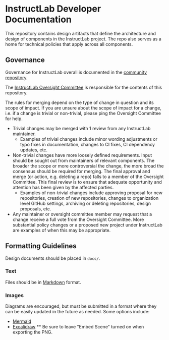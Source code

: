 # InstructLab Developer Documentation

This repository contains design artifacts that define the architecture and
design of components in the InstructLab project. The repo also serves as a home
for technical policies that apply across all components.

## Governance

Governance for InstructLab overall is documented in the [community
repository](https://github.com/instructlab/community/blob/main/GOVERNANCE.md).

The [InstructLab Oversight
Committee](https://github.com/instructlab/community/blob/main/MAINTAINERS.md) is
responsible for the contents of this repository.

The rules for merging depend on the type of change in question and its scope of impact. If you
are unsure about the scope of impact for a change, i.e. if a change is trivial or non-trivial,
please ping the Oversight Committee for help.

* Trivial changes may be merged with 1 review from any InstructLab maintainer.
  * Examples of trivial changes include minor wording adjustments or typo fixes in
    documentation, changes to CI fixes, CI dependency updates, etc.
* Non-trivial changes have more loosely defined requirements. Input should be sought
  out from maintainers of relevant components. The broader the scope or more
  controversial the change, the more broad the consensus should be required for
  merging. The final approval and merge (or action, e.g. deleting a repo)
  falls to a member of the Oversight Committee. This final review is to ensure that
  adequate opportunity and attention has been given by the affected parties.
  * Examples of non-trivial changes include approving proposal for new repositories,
    creation of new repositories, changes to organization level GitHub settings, archiving
    or deleting repositories, design proposals, etc.
* Any maintainer or oversight committee member may request that a change receive
  a full vote from the Oversight Committee. More substantial policy changes or a
  proposed new project under InstructLab are examples of when this may be
  appropriate.

## Formatting Guidelines

Design documents should be placed in `docs/`.

### Text

Files should be in [Markdown](https://github.github.com/gfm/) format.

### Images

Diagrams are encouraged, but must be submitted in a format where they can be
easily updated in the future as needed. Some options include:

* [Mermaid](https://github.com/mermaid-js/mermaid#readme)
* [Excalidraw](https://excalidraw.com/)
** Be sure to leave "Embed Scene" turned on when exporting the PNG.
